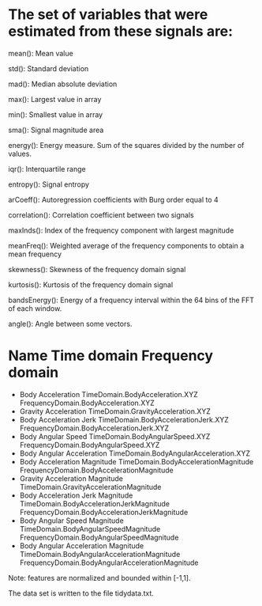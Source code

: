 # The set of variables that were estimated from these signals are:

mean(): Mean value

std(): Standard deviation

mad(): Median absolute deviation

max(): Largest value in array

min(): Smallest value in array

sma(): Signal magnitude area

energy(): Energy measure. Sum of the squares divided by the number of values.

iqr(): Interquartile range

entropy(): Signal entropy

arCoeff(): Autoregression coefficients with Burg order equal to 4

correlation(): Correlation coefficient between two signals

maxInds(): Index of the frequency component with largest magnitude

meanFreq(): Weighted average of the frequency components to obtain a mean frequency

skewness(): Skewness of the frequency domain signal

kurtosis(): Kurtosis of the frequency domain signal

bandsEnergy(): Energy of a frequency interval within the 64 bins of the FFT of each window.

angle(): Angle between some vectors.


# Name	Time domain	Frequency domain
* Body Acceleration	TimeDomain.BodyAcceleration.XYZ	FrequencyDomain.BodyAcceleration.XYZ
* Gravity Acceleration	TimeDomain.GravityAcceleration.XYZ	
* Body Acceleration Jerk	TimeDomain.BodyAccelerationJerk.XYZ	FrequencyDomain.BodyAccelerationJerk.XYZ
* Body Angular Speed	TimeDomain.BodyAngularSpeed.XYZ	FrequencyDomain.BodyAngularSpeed.XYZ
* Body Angular Acceleration	TimeDomain.BodyAngularAcceleration.XYZ	
* Body Acceleration Magnitude	TimeDomain.BodyAccelerationMagnitude	FrequencyDomain.BodyAccelerationMagnitude
* Gravity Acceleration Magnitude	TimeDomain.GravityAccelerationMagnitude	
* Body Acceleration Jerk Magnitude	TimeDomain.BodyAccelerationJerkMagnitude	FrequencyDomain.BodyAccelerationJerkMagnitude
* Body Angular Speed Magnitude	TimeDomain.BodyAngularSpeedMagnitude	FrequencyDomain.BodyAngularSpeedMagnitude
* Body Angular Acceleration Magnitude	TimeDomain.BodyAngularAccelerationMagnitude	FrequencyDomain.BodyAngularAccelerationMagnitude

Note: features are normalized and bounded within [-1,1].

The data set is written to the file tidydata.txt.
